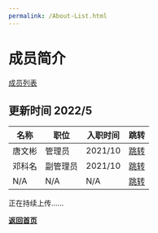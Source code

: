 ```yaml
---
permalink: /About-List.html
---
```


# 成员简介

[成员列表](/about/members)

## 更新时间 2022/5

| 名称 | 职位 | 入职时间 | 跳转 |
| ---- | ---- | -------- | ---- |
| 唐文彬 | 管理员 | 2021/10 | [跳转](/about/Administrator-TangWenbin)
| 邓科名 | 副管理员 | 2021/10 | [跳转](/about/DeputyAdministrator-DengKeming)
| N/A | N/A | N/A | [跳转](/404)

正在持续上传......

**[返回首页](https://corestudi0.github.io)**
